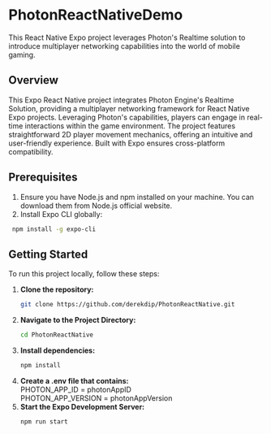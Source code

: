 # PhotonReactNativeDemo

This React Native Expo project leverages Photon's Realtime solution to introduce multiplayer networking capabilities into the world of mobile gaming.

## Overview

This Expo React Native project integrates Photon Engine's Realtime Solution, providing a multiplayer networking framework for React Native Expo projects. Leveraging Photon's capabilities, players can engage in real-time interactions within the game environment. The project features straightforward 2D player movement mechanics, offering an intuitive and user-friendly experience. Built with Expo ensures cross-platform compatibility.

## Prerequisites
1. Ensure you have Node.js and npm installed on your machine. You can download them from Node.js official website.
2. Install Expo CLI globally:
  ```bash
   npm install -g expo-cli
   ```

## Getting Started

To run this project locally, follow these steps:

1. **Clone the repository:**
   ```bash
   git clone https://github.com/derekdip/PhotonReactNative.git
   ```
2. **Navigate to the Project Directory:**
   ```bash
   cd PhotonReactNative
   ```
3. **Install dependencies:**
   ```bash
   npm install
   ```
4. **Create a .env file that contains:**
   <br>PHOTON_APP_ID = photonAppID
   <br>PHOTON_APP_VERSION = photonAppVersion
6. **Start the Expo Development Server:**
    ```bash
   npm run start
   ```
   
